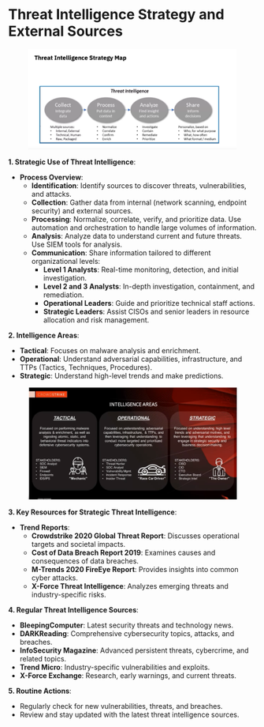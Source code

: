 # Threat Intelligence Strategy and External Sources

<figure><img src="../.gitbook/assets/image (38).png" alt=""><figcaption></figcaption></figure>

**1. Strategic Use of Threat Intelligence**:

* **Process Overview**:
  * **Identification**: Identify sources to discover threats, vulnerabilities, and attacks.
  * **Collection**: Gather data from internal (network scanning, endpoint security) and external sources.
  * **Processing**: Normalize, correlate, verify, and prioritize data. Use automation and orchestration to handle large volumes of information.
  * **Analysis**: Analyze data to understand current and future threats. Use SIEM tools for analysis.
  * **Communication**: Share information tailored to different organizational levels:
    * **Level 1 Analysts**: Real-time monitoring, detection, and initial investigation.
    * **Level 2 and 3 Analysts**: In-depth investigation, containment, and remediation.
    * **Operational Leaders**: Guide and prioritize technical staff actions.
    * **Strategic Leaders**: Assist CISOs and senior leaders in resource allocation and risk management.

**2. Intelligence Areas**:

* **Tactical**: Focuses on malware analysis and enrichment.
* **Operational**: Understand adversarial capabilities, infrastructure, and TTPs (Tactics, Techniques, Procedures).
* **Strategic**: Understand high-level trends and make predictions.

<figure><img src="../.gitbook/assets/image (39).png" alt=""><figcaption></figcaption></figure>

**3. Key Resources for Strategic Threat Intelligence**:

* **Trend Reports**:
  * **Crowdstrike 2020 Global Threat Report**: Discusses operational targets and societal impacts.
  * **Cost of Data Breach Report 2019**: Examines causes and consequences of data breaches.
  * **M-Trends 2020 FireEye Report**: Provides insights into common cyber attacks.
  * **X-Force Threat Intelligence**: Analyzes emerging threats and industry-specific risks.

**4. Regular Threat Intelligence Sources**:

* **BleepingComputer**: Latest security threats and technology news.
* **DARKReading**: Comprehensive cybersecurity topics, attacks, and breaches.
* **InfoSecurity Magazine**: Advanced persistent threats, cybercrime, and related topics.
* **Trend Micro**: Industry-specific vulnerabilities and exploits.
* **X-Force Exchange**: Research, early warnings, and current threats.

**5. Routine Actions**:

* Regularly check for new vulnerabilities, threats, and breaches.
* Review and stay updated with the latest threat intelligence sources.
